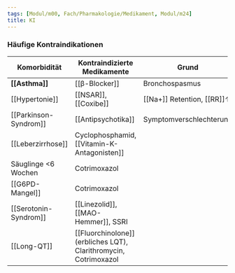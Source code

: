 ```yaml
---
tags: [Modul/m00, Fach/Pharmakologie/Medikament, Modul/m24]
title: KI
---
```

### Häufige Kontraindikationen
| Komorbidität        | Kontraindizierte Medikamente                | Grund                      |
| ------------------- | ------------------------------------------- | -------------------------- |
| **[[Asthma]]**      | [[β-Blocker]]                               | Bronchospasmus             |
| [[Hypertonie]]      | [[NSAR]], [[Coxibe]]                        | [[Na+]] Retention, [[RR]]↑ |
| [[Parkinson-Syndrom]]       | [[Antipsychotika]]                          | Symptomverschlechterung    |
| [[Leberzirrhose]]   | Cyclophosphamid, [[Vitamin-K-Antagonisten]] |                            |
| Säuglinge <6 Wochen | Cotrimoxazol                                |                            |
| [[G6PD-Mangel]]     | Cotrimoxazol                                |                            |
| [[Serotonin-Syndrom]]   | [[Linezolid]], [[MAO-Hemmer]], SSRI         |                            |
| [[Long-QT]]         | [[Fluorchinolone]] (erbliches LQT), Clarithromycin, Cotrimoxazol                                            |                            |
